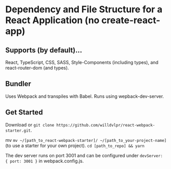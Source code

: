 # Dependency and File Structure for a React Application (no create-react-app)

## Supports (by default)...

React, TypeScript, CSS, SASS, Style-Components (including types), and react-router-dom (and types).

## Bundler

Uses Webpack and transpiles with Babel. Runs using wepback-dev-server.

## Get Started

Download or `git clone https://github.com/willdvlpr/react-webpack-starter.git`.

mv `mv ~/[path_to_react-webpack-starter]/ ~/[path_to_your-project-name]` (to use a starter for your own project).
`cd [path_to_repo] && yarn`

The dev server runs on port 3001 and can be configured under `devServer: { port: 3001 }` in webpack.config.js.
